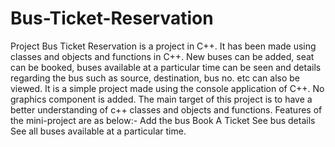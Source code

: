 # Bus-Ticket-Reservation
Project Bus Ticket Reservation is a project in C++. It has been made using classes and objects and functions in C++. New buses can be added, seat can be booked, buses available at a particular time can be seen and details regarding the bus such as source, destination, bus no. etc can also be viewed. It is a simple project made using the console application of C++. No graphics component is added. The main target of this project is to have a better understanding of c++ classes and objects and functions.
Features of the mini-project are as below:-
Add the bus 
Book A Ticket
See bus details
See all buses available at a particular time.
